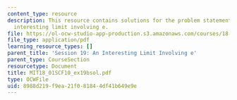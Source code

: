```yaml
---
content_type: resource
description: This resource contains solutions for the problem statements related to
  interesting limit involving e.
file: https://ol-ocw-studio-app-production.s3.amazonaws.com/courses/18-01sc-single-variable-calculus-fall-2010/8988d219f9ea21f081844df41b649e9e_MIT18_01SCF10_ex19bsol.pdf
file_type: application/pdf
learning_resource_types: []
parent_title: 'Session 19: An Interesting Limit Involving e'
parent_type: CourseSection
resourcetype: Document
title: MIT18_01SCF10_ex19bsol.pdf
type: OCWFile
uid: 8988d219-f9ea-21f0-8184-4df41b649e9e
---
```

